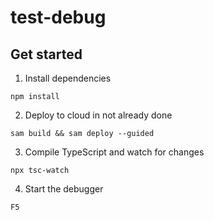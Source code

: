 # test-debug

## Get started
1. Install dependencies
```
npm install
```
2. Deploy to cloud in not already done
```
sam build && sam deploy --guided
```
3. Compile TypeScript and watch for changes
```
npx tsc-watch
```
4. Start the debugger
```
F5
```